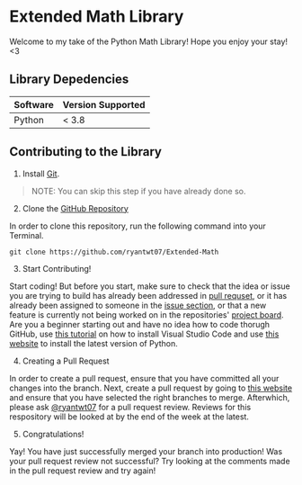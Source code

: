 # Extended Math Library

Welcome to my take of the Python Math Library! Hope you enjoy your stay! <3

## Library Depedencies

| **Software** | **Version Supported** |
|--------------|-----------------------|
|    Python    |         < 3.8         |

## Contributing to the Library

1. Install [Git](https://git-scm.com).

> NOTE: You can skip this step if you have already done so.

2. Clone the [GitHub Repository](https://github.com/ryantwt07/Extended-Math)

In order to clone this repository, run the following command into your Terminal.

`git clone https://github.com/ryantwt07/Extended-Math`

3. Start Contributing!

Start coding! But before you start, make sure to check that the idea or issue you are trying to build has already been addressed in [pull requset](https://github.com/ryantwt07/Extended-Math/pulls), or it has already been assigned to someone in
the [issue section](https://github.com/ryantwt07/Extended-Math/issues), or that a new feature is currently not being worked on in the repositories' [project board](https://github.com/users/ryantwt07/projects/6/views/1). Are you a beginner starting out and have no idea how to code thorugh GitHub, use [this tutorial](https://code.visualstudio.com/docs/setup/setup-overview) on how to install Visual Studio Code and use [this website](https://www.python.org/downloads/) to install the latest version of Python.

4. Creating a Pull Request

In order to create a pull request, ensure that you have committed all your changes into the branch. Next, create a pull request by going to [this website](https://github.com/ryantwt07/Extended-Math/compare) and ensure that you have selected the right branches to merge. Afterwhich, please ask [@ryantwt07](https://github.com/ryantwt07) for a pull request review. Reviews for this respository will be looked at by the end of the week at the latest.

5. Congratulations!

Yay! You have just successfully merged your branch into production! Was your pull request review not successful? Try looking at the comments made in the pull request review and try again!






